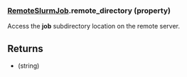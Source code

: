 ### [RemoteSlurmJob](RemoteSlurmJob.md).remote_directory (property)




Access the **job** subdirectory location on the remote server.

Returns
----------
* (string)

